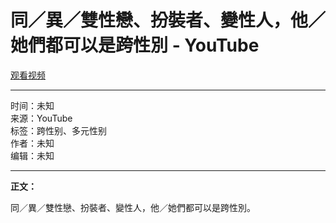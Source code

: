# 同／異／雙性戀、扮裝者、變性人，他／她們都可以是跨性別 - YouTube

[观看视频](https://www.youtube.com/watch?v=dQw4w9WgXcQ) 

---

时间：未知  
来源：YouTube  
标签：跨性别、多元性别  
作者：未知  
编辑：未知  

---

**正文：**

同／異／雙性戀、扮裝者、變性人，他／她們都可以是跨性別。
<!-- tcd_original_link https://www.youtube.com/watch?v=EK0R7eb_4uc -->
